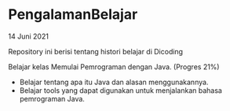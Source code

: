 # PengalamanBelajar
14 Juni 2021

Repository ini berisi tentang histori belajar di Dicoding

Belajar kelas Memulai Pemrograman dengan Java. (Progres 21%)
* Belajar tentang apa itu Java dan alasan menggunakannya.
* Belajar tools yang dapat digunakan untuk menjalankan bahasa pemrograman Java.

